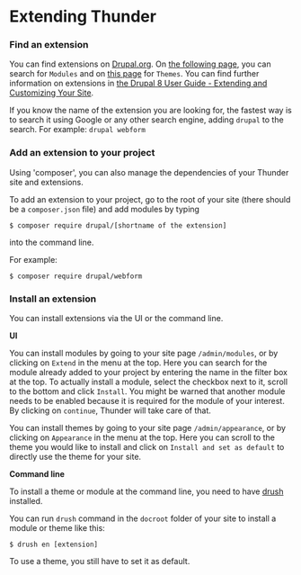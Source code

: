 # Extending Thunder

### Find an extension

You can find extensions on [Drupal.org](https://www.drupal.org). On [the following page](https://www.drupal.org/project/project_module?f%5B3%5D=drupal_core%3A7234), you can search for `Modules` and on [this page](https://www.drupal.org/project/project_theme?f%5B2%5D=drupal_core%3A7234) for `Themes`. You can find further information on extensions in [the Drupal 8 User Guide - Extending and Customizing Your Site](https://www.drupal.org/docs/user_guide/en/extend-chapter.html).

If you know the name of the extension you are looking for, the fastest way is to search it using Google or any other search engine, adding `drupal` to the search. For example: `drupal webform`

### Add an extension to your project

Using 'composer', you can also manage the dependencies of your Thunder site and extensions.

To add an extension to your project, go to the root of your site (there should be a `composer.json` file) and add modules by typing
```
$ composer require drupal/[shortname of the extension]
```
into the command line.

For example:

```
$ composer require drupal/webform
```

### Install an extension

You can install extensions via the UI or the command line.

**UI**

You can install modules by going to your site page `/admin/modules`, or by clicking on `Extend` in the menu at the top. Here you can search for the module already added to your project by entering the name in the filter box at the top. To actually install a module, select the checkbox next to it, scroll to the bottom and click `Install`. You might be warned that another module needs to be enabled because it is required for the module of your interest. By clicking on `continue`, Thunder will take care of that.

You can install themes by going to your site page `/admin/appearance`, or by clicking on `Appearance` in the menu at the top. Here you can scroll to the theme you would like to install and click on `Install and set as default` to directly use the theme for your site.

**Command line**

To install a theme or module at the command line, you need to have [drush](http://docs.drush.org/en/master/install) installed.

You can run `drush` command in the `docroot` folder of your site to install a module or theme like this:
```
$ drush en [extension]
```

To use a theme, you still have to set it as default.
